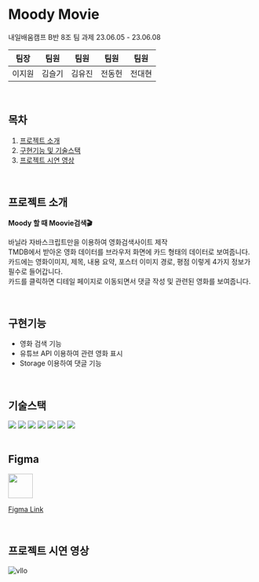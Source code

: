 # Moody Movie

내일배움캠프 B반 8조 팀 과제 23.06.05 - 23.06.08

| 팀장   | 팀원 | 팀원   | 팀원   | 팀원   |
| ------ | ------ | ------ | ------ | ------ |
| 이지원 | 김슬기 | 김유진 | 전동헌 | 전대현 |

<br/>

## 목차

1. [프로젝트 소개](#프로젝트-소개)
2. [구현기능 및 기술스택](#구현기능)
3. [프로젝트 시연 영상](#프로젝트-시연-영상)

<br/>

## 프로젝트 소개

**Moody 할 때 Moovie검색🎬**

바닐라 자바스크립트만을 이용하여 영화검색사이트 제작</br>
TMDB에서 받아온 영화 데이터를 브라우저 화면에 카드 형태의 데이터로 보여줍니다.</br>
카드에는 영화이미지, 제목, 내용 요약, 포스터 이미지 경로, 평점 이렇게 4가지 정보가 필수로 들어갑니다.</br>
카드를 클릭하면 디테일 페이지로 이동되면서 댓글 작성 및 관련된 영화를 보여줍니다.

<br/>

## 구현기능
- 영화 검색 기능
- 유튜브 API 이용하여 관련 영화 표시
- Storage 이용하여 댓글 기능

<br>

## 기술스택

<div/>
  
  <img src="https://img.shields.io/badge/HTML5-E34F26?style=flat&logo=HTML5&logoColor=white" />
  <img src="https://img.shields.io/badge/css3-1572B6?style=flat&logo=css3&logoColor=white" />
  <img src="https://img.shields.io/badge/javascript-F7DF1E?style=flat&logo=javascript&logoColor=white"/>
  <img src="https://img.shields.io/badge/youtube-FF0000?style=flat&logo=youtube&logoColor=white" />
  <img src="https://img.shields.io/badge/git-F05032?style=flat&logo=git&logoColor=white" />
	<img src="https://img.shields.io/badge/github-181717?style=flat&logo=github&logoColor=white" />
	<img src="https://img.shields.io/badge/figma-F24E1E?style=flat&logo=figma&logoColor=white" />

<br />
<br />

 ## Figma
 <div >
  <img width=50 src="https://images.velog.io/images/ansrjsdn/post/27f1386b-f5c2-46e2-a494-2f823a8e1003/image.png" />
  
  [Figma Link](https://www.figma.com/file/crYPV2gxJZdYOvcDpioTaV/Diagram---movie_collection?type=whiteboard&node-id=0%3A1&t=ZBAeHlzDjaFStaHm-1)
</div>

<br />

## 프로젝트 시연 영상

![vllo](https://github.com/JellyBear97/Personal_proj1/assets/78592995/2f1956b0-db4b-4ea8-b383-8e46b16bb736)
